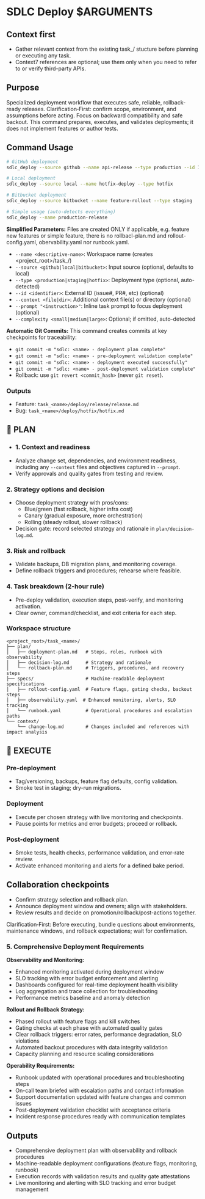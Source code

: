 # SDLC Deploy $ARGUMENTS

## Context first
- Gather relevant context from the existing
  task_<name>/ stucture before planning or executing any task.
- Context7 references are optional; use them only when you need to refer to or verify third-party
  APIs.

## Purpose
Specialized deployment workflow that executes safe, reliable, rollback-ready releases. Clarification‑First: confirm scope, environment, and assumptions before acting. Focus on backward compatibility and safe backout. This command prepares, executes, and validates deployments; it does not implement features or author tests.

## Command Usage
```bash
# GitHub deployment
sdlc_deploy --source github --name api-release --type production --id 101

# Local deployment
sdlc_deploy --source local --name hotfix-deploy --type hotfix

# Bitbucket deployment
sdlc_deploy --source bitbucket --name feature-rollout --type staging

# Simple usage (auto-detects everything)
sdlc_deploy --name production-release
```

**Simplified Parameters:**
Files are created ONLY if applicable, e.g. feature new features or simple feature, there is no rollbacl-plan.md and rollout-config.yaml, obervability.yaml nor runbook.yaml.
- `--name <descriptive-name>`: Workspace name (creates <project_root>/task_<name>/)
- `--source <github|local|bitbucket>`: Input source (optional, defaults to local)
- `--type <production|staging|hotfix>`: Deployment type (optional, auto-detected)
- `--id <identifier>`: External ID (issue#, PR#, etc) (optional)
- `--context <file|dir>`: Additional context file(s) or directory (optional)
- `--prompt "<instruction>"`: Inline task prompt to focus deployment (optional)
 - `--complexity <small|medium|large>`: Optional; if omitted, auto-detected

**Automatic Git Commits:**
This command creates commits at key checkpoints for traceability:
- `git commit -m "sdlc: <name> - deployment plan complete"`
- `git commit -m "sdlc: <name> - pre-deployment validation complete"`
- `git commit -m "sdlc: <name> - deployment executed successfully"`
- `git commit -m "sdlc: <name> - post-deployment validation complete"`
- Rollback: use `git revert <commit_hash>` (never `git reset`).

### Outputs
- Feature: `task_<name>/deploy/release/release.md`
- Bug: `task_<name>/deploy/hotfix/hotfix.md`

## 🔹 PLAN
- ### 1. Context and readiness
- Analyze change set, dependencies, and environment readiness, including any `--context` files and
  objectives captured in `--prompt`.
- Verify approvals and quality gates from testing and review.

### 2. Strategy options and decision
- Choose deployment strategy with pros/cons:
  - Blue/green (fast rollback, higher infra cost)
  - Canary (gradual exposure, more orchestration)
  - Rolling (steady rollout, slower rollback)
- Decision gate: record selected strategy and rationale in `plan/decision-log.md`.

### 3. Risk and rollback
- Validate backups, DB migration plans, and monitoring coverage.
- Define rollback triggers and procedures; rehearse where feasible.

### 4. Task breakdown (2-hour rule)
- Pre-deploy validation, execution steps, post-verify, and monitoring activation.
- Clear owner, command/checklist, and exit criteria for each step.

### Workspace structure
```
<project_root>/task_<name>/
├── plan/
│   ├── deployment-plan.md   # Steps, roles, runbook with observability
│   ├── decision-log.md      # Strategy and rationale
│   └── rollback-plan.md     # Triggers, procedures, and recovery steps
├── specs/                   # Machine-readable deployment specifications
│   ├── rollout-config.yaml  # Feature flags, gating checks, backout steps
│   ├── observability.yaml  # Enhanced monitoring, alerts, SLO tracking
│   └── runbook.yaml         # Operational procedures and escalation paths
└── context/
    └── change-log.md        # Changes included and references with impact analysis
```

## 🔹 EXECUTE
### Pre-deployment
- Tag/versioning, backups, feature flag defaults, config validation.
- Smoke test in staging; dry-run migrations.

### Deployment
- Execute per chosen strategy with live monitoring and checkpoints.
- Pause points for metrics and error budgets; proceed or rollback.

### Post-deployment
- Smoke tests, health checks, performance validation, and error-rate review.
- Activate enhanced monitoring and alerts for a defined bake period.

## Collaboration checkpoints
- Confirm strategy selection and rollback plan.
- Announce deployment window and owners; align with stakeholders.
- Review results and decide on promotion/rollback/post-actions together.

Clarification‑First: Before executing, bundle questions about environments, maintenance windows, and rollback expectations; wait for confirmation.

### 5. Comprehensive Deployment Requirements

**Observability and Monitoring:**
- Enhanced monitoring activated during deployment window
- SLO tracking with error budget enforcement and alerting
- Dashboards configured for real-time deployment health visibility
- Log aggregation and trace collection for troubleshooting
- Performance metrics baseline and anomaly detection

**Rollout and Rollback Strategy:**
- Phased rollout with feature flags and kill switches
- Gating checks at each phase with automated quality gates
- Clear rollback triggers: error rates, performance degradation, SLO violations
- Automated backout procedures with data integrity validation
- Capacity planning and resource scaling considerations

**Operability Requirements:**
- Runbook updated with operational procedures and troubleshooting steps
- On-call team briefed with escalation paths and contact information
- Support documentation updated with feature changes and common issues
- Post-deployment validation checklist with acceptance criteria
- Incident response procedures ready with communication templates

## Outputs
- Comprehensive deployment plan with observability and rollback procedures
- Machine-readable deployment configurations (feature flags, monitoring, runbook)
- Execution records with validation results and quality gate attestations
- Live monitoring and alerting with SLO tracking and error budget management
